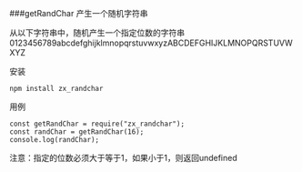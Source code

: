 ###getRandChar 产生一个随机字符串

从以下字符串中，随机产生一个指定位数的字符串
0123456789abcdefghijklmnopqrstuvwxyzABCDEFGHIJKLMNOPQRSTUVWXYZ

安装

    npm install zx_randchar

用例

    const getRandChar = require("zx_randchar");
    const randChar = getRandChar(16);
    console.log(randChar);

注意：指定的位数必须大于等于1，如果小于1，则返回undefined

